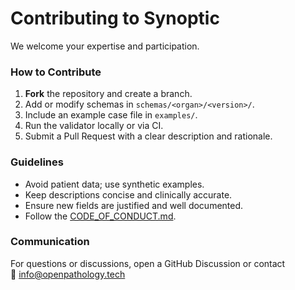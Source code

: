 # Contributing to Synoptic

We welcome your expertise and participation.

### How to Contribute
1. **Fork** the repository and create a branch.
2. Add or modify schemas in `schemas/<organ>/<version>/`.
3. Include an example case file in `examples/`.
4. Run the validator locally or via CI.
5. Submit a Pull Request with a clear description and rationale.

### Guidelines
- Avoid patient data; use synthetic examples.
- Keep descriptions concise and clinically accurate.
- Ensure new fields are justified and well documented.
- Follow the [CODE_OF_CONDUCT.md](CODE_OF_CONDUCT.md).

### Communication
For questions or discussions, open a GitHub Discussion or contact  
📧 info@openpathology.tech
